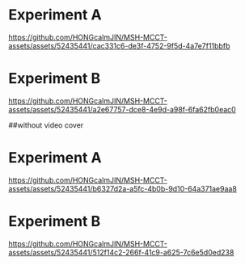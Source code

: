 # Experiment A


https://github.com/HONGcalmJIN/MSH-MCCT-assets/assets/52435441/cac331c6-de3f-4752-9f5d-4a7e7f11bbfb


# Experiment B



https://github.com/HONGcalmJIN/MSH-MCCT-assets/assets/52435441/a2e67757-dce8-4e9d-a98f-6fa62fb0eac0


##without video cover
# Experiment A

https://github.com/HONGcalmJIN/MSH-MCCT-assets/assets/52435441/b6327d2a-a5fc-4b0b-9d10-64a371ae9aa8

# Experiment B

https://github.com/HONGcalmJIN/MSH-MCCT-assets/assets/52435441/512f14c2-266f-41c9-a625-7c6e5d0ed238

